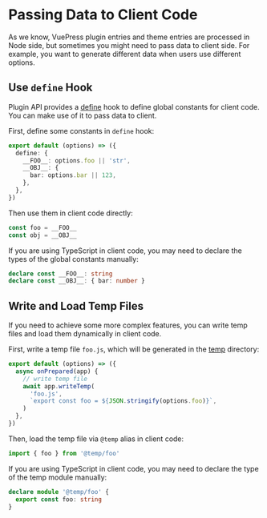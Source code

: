 # Passing Data to Client Code

As we know, VuePress plugin entries and theme entries are processed in Node side, but sometimes you might need to pass data to client side. For example, you want to generate different data when users use different options.

## Use `define` Hook

Plugin API provides a [define](../../reference/plugin-api.md#define) hook to define global constants for client code. You can make use of it to pass data to client.

First, define some constants in `define` hook:

```ts
export default (options) => ({
  define: {
    __FOO__: options.foo || 'str',
    __OBJ__: {
      bar: options.bar || 123,
    },
  },
})
```

Then use them in client code directly:

```ts
const foo = __FOO__
const obj = __OBJ__
```

If you are using TypeScript in client code, you may need to declare the types of the global constants manually:

```ts
declare const __FOO__: string
declare const __OBJ__: { bar: number }
```

## Write and Load Temp Files

If you need to achieve some more complex features, you can write temp files and load them dynamically in client code.

First, write a temp file `foo.js`, which will be generated in the [temp](../../reference/config.md#temp) directory:

```ts
export default (options) => ({
  async onPrepared(app) {
    // write temp file
    await app.writeTemp(
      'foo.js',
      `export const foo = ${JSON.stringify(options.foo)}`,
    )
  },
})
```

Then, load the temp file via `@temp` alias in client code:

```ts
import { foo } from '@temp/foo'
```

If you are using TypeScript in client code, you may need to declare the type of the temp module manually:

```ts
declare module '@temp/foo' {
  export const foo: string
}
```
